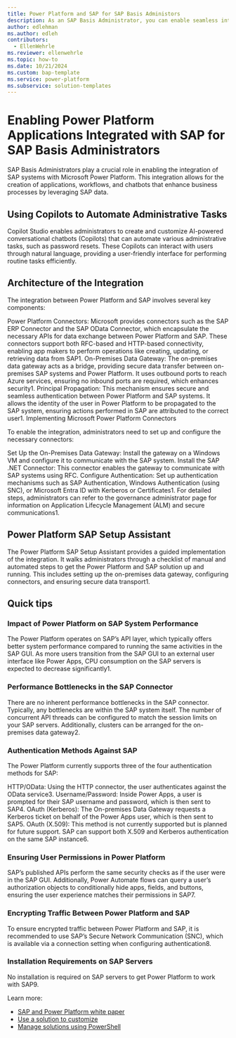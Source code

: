 ```yaml
---
title: Power Platform and SAP for SAP Basis Administors
description: As an SAP Basis Administrator, you can enable seamless integration of your SAP systems in Power Platform applications. This guide describes key concepts to understand when integrating data from your SAP systems in Power Platform applications.
author: edlehman
ms.author: edleh
contributors:
  - EllenWehrle
ms.reviewer: ellenwehrle
ms.topic: how-to
ms.date: 10/21/2024
ms.custom: bap-template
ms.service: power-platform
ms.subservice: solution-templates
---
```

# Enabling Power Platform Applications Integrated with SAP for SAP Basis Administrators

SAP Basis Administrators play a crucial role in enabling the integration of SAP systems with Microsoft Power Platform. This integration allows for the creation of applications, workflows, and chatbots that enhance business processes by leveraging SAP data.

 ## Using Copilots to Automate Administrative Tasks

Copilot Studio enables administrators to create and customize AI-powered conversational chatbots (Copilots) that can automate various administrative tasks, such as password resets. These Copilots can interact with users through natural language, providing a user-friendly interface for performing routine tasks efficiently.

## Architecture of the Integration

The integration between Power Platform and SAP involves several key components:

Power Platform Connectors: Microsoft provides connectors such as the SAP ERP Connector and the SAP OData Connector, which encapsulate the necessary APIs for data exchange between Power Platform and SAP. These connectors support both RFC-based and HTTP-based connectivity, enabling app makers to perform operations like creating, updating, or retrieving data from SAP1.
On-Premises Data Gateway: The on-premises data gateway acts as a bridge, providing secure data transfer between on-premises SAP systems and Power Platform. It uses outbound ports to reach Azure services, ensuring no inbound ports are required, which enhances security1.
Principal Propagation: This mechanism ensures secure and seamless authentication between Power Platform and SAP systems. It allows the identity of the user in Power Platform to be propagated to the SAP system, ensuring actions performed in SAP are attributed to the correct user1.
Implementing Microsoft Power Platform Connectors

To enable the integration, administrators need to set up and configure the necessary connectors:

Set Up the On-Premises Data Gateway: Install the gateway on a Windows VM and configure it to communicate with the SAP system.
Install the SAP .NET Connector: This connector enables the gateway to communicate with SAP systems using RFC.
Configure Authentication: Set up authentication mechanisms such as SAP Authentication, Windows Authentication (using SNC), or Microsoft Entra ID with Kerberos or Certificates1.
For detailed steps, administrators can refer to the governance administrator page for information on Application Lifecycle Management (ALM) and secure communications1.

## Power Platform SAP Setup Assistant

The Power Platform SAP Setup Assistant provides a guided implementation of the integration. It walks administrators through a checklist of manual and automated steps to get the Power Platform and SAP solution up and running. This includes setting up the on-premises data gateway, configuring connectors, and ensuring secure data transport1.

## Quick tips
### Impact of Power Platform on SAP System Performance

The Power Platform operates on SAP’s API layer, which typically offers better system performance compared to running the same activities in the SAP GUI. As more users transition from the SAP GUI to an external user interface like Power Apps, CPU consumption on the SAP servers is expected to decrease significantly1.

### Performance Bottlenecks in the SAP Connector

There are no inherent performance bottlenecks in the SAP connector. Typically, any bottlenecks are within the SAP system itself. The number of concurrent API threads can be configured to match the session limits on your SAP servers. Additionally, clusters can be arranged for the on-premises data gateway2.

### Authentication Methods Against SAP

The Power Platform currently supports three of the four authentication methods for SAP:

HTTP/OData: Using the HTTP connector, the user authenticates against the OData service3.
Username/Password: Inside Power Apps, a user is prompted for their SAP username and password, which is then sent to SAP4.
OAuth (Kerberos): The On-premises Data Gateway requests a Kerberos ticket on behalf of the Power Apps user, which is then sent to SAP5.
OAuth (X.509): This method is not currently supported but is planned for future support. SAP can support both X.509 and Kerberos authentication on the same SAP instance6.
### Ensuring User Permissions in Power Platform

SAP’s published APIs perform the same security checks as if the user were in the SAP GUI. Additionally, Power Automate flows can query a user’s authorization objects to conditionally hide apps, fields, and buttons, ensuring the user experience matches their permissions in SAP7.

### Encrypting Traffic Between Power Platform and SAP

To ensure encrypted traffic between Power Platform and SAP, it is recommended to use SAP’s Secure Network Communication (SNC), which is available via a connection setting when configuring authentication8.

### Installation Requirements on SAP Servers

No installation is required on SAP servers to get Power Platform to work with SAP9.


Learn more:
- [SAP and Power Platform white paper](https://go.microsoft.com/fwlink/?linkid=2294900)
- [Use a solution to customize](/power-platform/alm/use-solutions-for-your-customizations)
- [Manage solutions using PowerShell](/power-platform/alm/powershell-api) 
 